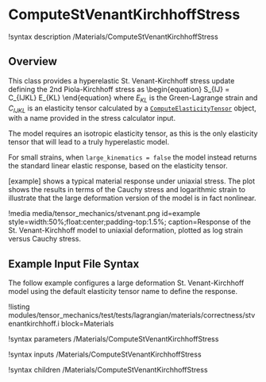 # ComputeStVenantKirchhoffStress

!syntax description /Materials/ComputeStVenantKirchhoffStress

## Overview

This class provides a hyperelastic St. Venant-Kirchhoff stress update
defining the 2nd Piola-Kirchhoff stress as
\begin{equation}
      S_{IJ} = C_{IJKL} E_{KL}
\end{equation}
where $E_{KL}$ is the Green-Lagrange strain and $C_{IJKL}$ is 
an elasticity tensor calculated by a [`ComputeElasticityTensor`](ComputeElasticityTensor.md) object,
with a name provided in the stress calculator input.

The model requires an isotropic elasticity tensor, as this is the only
elasticity tensor that will lead to a truly hyperelastic model.  

For small strains, when `large_kinematics = false` the model instead 
returns the standard linear elastic response, based on the 
elasticity tensor.

[example] shows a typical material response under uniaxial stress.  The 
plot shows the results in terms of the Cauchy stress and logarithmic 
strain to illustrate that the large deformation version of the
model is in fact nonlinear.

!media media/tensor_mechanics/stvenant.png
       id=example
       style=width:50%;float:center;padding-top:1.5%;
       caption=Response of the St. Venant-Kirchhoff model to uniaxial deformation, plotted as log strain versus Cauchy stress.

## Example Input File Syntax

The follow example configures a large deformation St. Venant-Kirchhoff
model using the default elasticity tensor name to define the
response.

!listing modules/tensor_mechanics/test/tests/lagrangian/materials/correctness/stvenantkirchhoff.i
         block=Materials

!syntax parameters /Materials/ComputeStVenantKirchhoffStress

!syntax inputs /Materials/ComputeStVenantKirchhoffStress

!syntax children /Materials/ComputeStVenantKirchhoffStress
